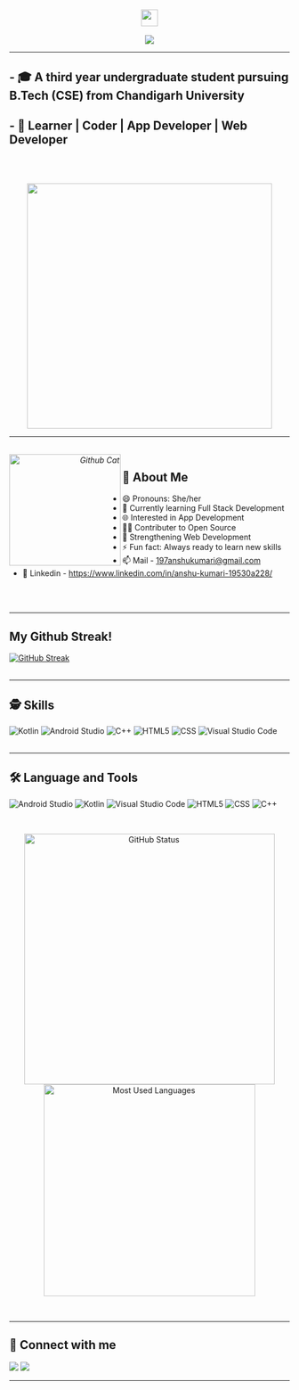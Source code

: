 <!-- <h1 align="center">
<!--   Hii! I'm ANSHU 👋  -->
<!--  </h1> -->
 
 <h3 align="center"><img src="https://media.giphy.com/media/CV8n4vC6r9b5J3JZd9/giphy.gif" width="30px"> </h3>
 <p align="center">
    <img src="https://readme-typing-svg.herokuapp.com?font=&color=%239BC3A7&size=31&center=true&lines=Hey!+I+am+Anshu+Kumari"/>
</p>
</h3>

<hr>

  
## - 🎓 A third year undergraduate student pursuing B.Tech (CSE) from Chandigarh University
## - 📌 Learner | Coder | App Developer | Web Developer
<br> <br>

<p align="center">
  <em>
    <img src="https://media.giphy.com/media/L1R1tvI9svkIWwpVYr/giphy.gif" width="440px"> <br>
  </em>
</p>
  
<hr>
<p align="right">

  <em>
    <br>
     
   <img align="left" width=200px alt="Github Cat" src="https://myoctocat.com/assets/images/base-octocat.svg" />
    
  </em>
</p>
 

## 🔎 About Me

   - 😄 Pronouns: She/her
   - 🌱 Currently learning Full Stack Development
   - 🌐 Interested in App Development
   - 🧑‍💻 Contributer to Open Source
   - 💪 Strengthening Web Development
   - ⚡ Fun fact: Always ready to learn new skills 
   - 📫 Mail - 197anshukumari@gmail.com
   - 🔗 Linkedin - https://www.linkedin.com/in/anshu-kumari-19530a228/

<br> <br>

<hr>


## My Github Streak!
<!--  <p align="center"> -->
[![GitHub Streak](https://github-readme-streak-stats.herokuapp.com?user=AnshuKumari197&theme=dracula&date_format=M%20j%5B%2C%20Y%5D)](https://git.io/streak-stats)
<br> <br>

<hr>

## 🕵️‍ Skills
![Kotlin](https://img.shields.io/badge/kotlin-333333?style=flat&logo=KOTLIN&logoColor=7B68EE)
![Android Studio](https://img.shields.io/badge/Android%20Studio-333333?style=flat&logo=Android-Studio&logoColor=38CC77)
![C++](https://img.shields.io/badge/-C++-333333?style=flat&logo=C%2B%2B&logoColor=00599C)
![HTML5](https://img.shields.io/badge/-HTML5-333333?style=flat&logo=HTML5)
![CSS](https://img.shields.io/badge/-CSS-333333?style=flat&logo=CSS3&logoColor=1572B6)
![Visual Studio Code](https://img.shields.io/badge/-Visual%20Studio%20Code-333333?style=flat&logo=visual-studio-code&logoColor=007ACC)
<br> <br>

<hr>

## 🛠️ Language and Tools
![Android Studio](https://img.shields.io/badge/Android%20Studio-3DDC84.svg?style=for-the-badge&logo=android-studio&logoColor=white)
![Kotlin](https://img.shields.io/badge/Kotlin-0095D5?&style=for-the-badge&logo=kotlin&logoColor=white)
![Visual Studio Code](https://img.shields.io/badge/Visual_Studio_Code-0078D4?style=for-the-badge&logo=visual%20studio%20code&logoColor=white)
![HTML5](https://img.shields.io/badge/HTML5-E34F26?style=for-the-badge&logo=html5&logoColor=white)
![CSS](https://img.shields.io/badge/CSS3-1572B6?style=for-the-badge&logo=css3&logoColor=white)
![C++](https://img.shields.io/badge/C%2B%2B-00599C?style=for-the-badge&logo=c%2B%2B&logoColor=white)

<br>

<p align="center">
<!--- GitHub Stats...📈  --->
<img src="https://github-readme-stats.vercel.app/api?username=AnshuKumari197&count_private=true&show_icons=true&theme=radical" alt="GitHub Status" width="450px">
<img src = "https://github-readme-stats.vercel.app/api/top-langs/?username=AnshuKumari197&show_icons=true&layout=compact&theme=radical" alt="Most Used Languages" width="380px">
</p>

<br>

<hr>

## 📌 Connect with me 
<a href="https://www.linkedin.com/in/anshu-kumari-19530a228/"><img src="https://img.shields.io/badge/linkedin-%230077B5.svg?style=for-the-badge&logo=linkedin&logoColor=white"></img></a>
<a href="https://www.instagram.com/__.its__.anshu/"><img src="https://img.shields.io/badge/Instagram-E4405F?style=for-the-badge&logo=instagram&logoColor=white"></img></a>

<!-- 
<a href=""><img src=""></img></a>
<a href=""><img src="https://img.shields.io/badge/Twitter-1DA1F2?style=for-the-badge&logo=twitter&logoColor=white "></img></a>
<a href=""><img src="https://img.shields.io/badge/GeeksforGeeks-298D46?style=for-the-badge&logo=geeksforgeeks&logoColor=white"></img></a>
<a href=""><img src="https://img.shields.io/badge/-Hackerrank-2EC866?style=for-the-badge&logo=HackerRank&logoColor=white"></img></a>
<a href=""><img src="https://img.shields.io/badge/HackerEarth-%232C3454.svg?&style=for-the-badge&logo=HackerEarth&logoColor=Blue"></img></a>
<a href=""><img src="https://img.shields.io/badge/-LeetCode-FFA116?style=for-the-badge&logo=LeetCode&logoColor=black"></img></a>
 -->

<!-- 🤖🕵️‍♀️🧑‍💻🏋️🛠️💻🔎 -->



<hr/>
